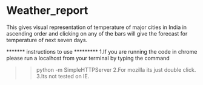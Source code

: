 # Weather_report
This gives visual representation of temperature of major cities in India in ascending order and clicking on any of the bars will give the forecast for temperature of next seven days.

*******  instructions to use  *********
1.If you are running the code in chrome please run a localhost from your terminal by typing the command
>> python -m SimpleHTTPServer
2.For mozilla its just double click.
3.Its not tested on IE.
